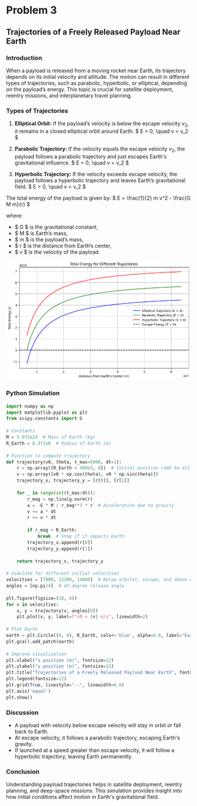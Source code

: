 # Problem 3
## Trajectories of a Freely Released Payload Near Earth

### Introduction

When a payload is released from a moving rocket near Earth, its trajectory depends on its initial velocity and altitude. The motion can result in different types of trajectories, such as parabolic, hyperbolic, or elliptical, depending on the payload’s energy. This topic is crucial for satellite deployment, reentry missions, and interplanetary travel planning.

### Types of Trajectories

1. **Elliptical Orbit:** If the payload’s velocity is below the escape velocity $v_2$, it remains in a closed elliptical orbit around Earth.
   $ E < 0, \quad v < v_2 $

2. **Parabolic Trajectory:** If the velocity equals the escape velocity $v_2$, the payload follows a parabolic trajectory and just escapes Earth's gravitational influence.
   $ E = 0, \quad v = v_2 $

3. **Hyperbolic Trajectory:** If the velocity exceeds escape velocity, the payload follows a hyperbolic trajectory and leaves Earth’s gravitational field.
   $ E > 0, \quad v > v_2 $

The total energy of the payload is given by:
$ E = \frac{1}{2} m v^2 - \frac{G M m}{r} $

where:
- $ G $ is the gravitational constant,
- $ M $ is Earth’s mass,
- $ m $ is the payload’s mass,
- $ r $ is the distance from Earth’s center,
- $ v $ is the velocity of the payload.


![alt text](image-2.png)

### Python Simulation

```python
import numpy as np
import matplotlib.pyplot as plt
from scipy.constants import G

# Constants
M = 5.972e24  # Mass of Earth (kg)
R_Earth = 6.371e6  # Radius of Earth (m)

# Function to compute trajectory
def trajectory(v0, theta, t_max=5000, dt=1):
    r = np.array([R_Earth + 400e3, 0])  # Initial position (400 km altitude)
    v = np.array([v0 * np.cos(theta), v0 * np.sin(theta)])
    trajectory_x, trajectory_y = [r[0]], [r[1]]
    
    for _ in range(int(t_max/dt)):
        r_mag = np.linalg.norm(r)
        a = -G * M / r_mag**3 * r  # Acceleration due to gravity
        v += a * dt
        r += v * dt
        
        if r_mag < R_Earth:
            break  # Stop if it impacts Earth
        trajectory_x.append(r[0])
        trajectory_y.append(r[1])
    
    return trajectory_x, trajectory_y

# Simulate for different initial velocities
velocities = [7000, 11200, 14000]  # Below orbital, escape, and above escape velocity
angles = [np.pi/4]  # 45-degree release angle

plt.figure(figsize=(10, 8))
for v in velocities:
    x, y = trajectory(v, angles[0])
    plt.plot(x, y, label=f"v0 = {v} m/s", linewidth=2)
    
# Plot Earth
earth = plt.Circle((0, 0), R_Earth, color='blue', alpha=0.6, label="Earth")
plt.gca().add_patch(earth)

# Improve visualization
plt.xlabel("x position (m)", fontsize=12)
plt.ylabel("y position (m)", fontsize=12)
plt.title("Trajectories of a Freely Released Payload Near Earth", fontsize=14)
plt.legend(fontsize=12)
plt.grid(True, linestyle="--", linewidth=0.6)
plt.axis('equal')
plt.show()
```

### Discussion
- A payload with velocity below escape velocity will stay in orbit or fall back to Earth.
- At escape velocity, it follows a parabolic trajectory, escaping Earth's gravity.
- If launched at a speed greater than escape velocity, it will follow a hyperbolic trajectory, leaving Earth permanently.

### Conclusion
Understanding payload trajectories helps in satellite deployment, reentry planning, and deep-space missions. This simulation provides insight into how initial conditions affect motion in Earth's gravitational field.